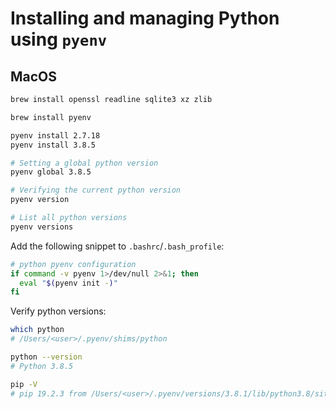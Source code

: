 # Installing and managing Python using `pyenv`

## MacOS

```bash
brew install openssl readline sqlite3 xz zlib

brew install pyenv

pyenv install 2.7.18
pyenv install 3.8.5

# Setting a global python version
pyenv global 3.8.5

# Verifying the current python version
pyenv version

# List all python versions
pyenv versions
```

Add the following snippet to `.bashrc`/`.bash_profile`:
```bash
# python pyenv configuration
if command -v pyenv 1>/dev/null 2>&1; then
  eval "$(pyenv init -)"
fi
```

Verify python versions:
```bash
which python
# /Users/<user>/.pyenv/shims/python

python --version
# Python 3.8.5

pip -V
# pip 19.2.3 from /Users/<user>/.pyenv/versions/3.8.1/lib/python3.8/site-packages/pip (python 3.8)
```

